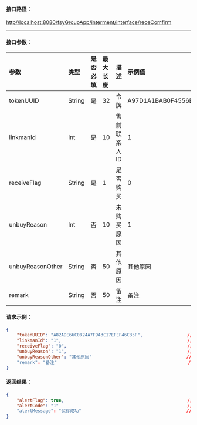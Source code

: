 #### 接口**路径：**

[http//localhost:8080/fsyGroupApp/interment/interface/receComfirm](http:8080/fsyGroupApp/common/interface/appIndex)

---

#### 接口参数：

| 参数 | 类型 | 是否必填 | 最大长度 | 描述 | 示例值 |
| :--- | :--- | :--- | :--- | :--- | :--- |
| tokenUUID | String | 是 | 32 | 令牌 | A97D1A1BAB0F4556B214F34B9699F827 |
| linkmanId | Int | 是 | 10 | 售前联系人ID | 1 |
| receiveFlag | String | 是 | 1 | 是否购买 | 0 |
| unbuyReason | Int | 否 | 10 | 未购买原因 | 1 |
| unbuyReasonOther | String | 否 | 50 | 其他原因 | 其他原因 |
| remark | String | 否 | 50 | 备注 | 备注 |

#### 请求示例：

```json
{
    "tokenUUID": "A82ADE66C0824A7F943C17EFEF46C35F",                 //令牌
    "linkmanId": "1",                                                //售前联系人ID
    "receiveFlag": "0",                                              //是否购买
    "unbuyReason": "1",                                              //未购买原因
    "unbuyReasonOther": "其他原因"                                    //其他原因
    "remark": "备注"                                                  //备注
}
```

#### 返回结果：

```json
{
    "alertFlag": true,                                               //成功标识
    "alertCode": "1"                                                 //成功编码
    "alertMessage": "保存成功"                                        //成功信息
}
```



